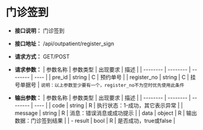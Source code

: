 # 门诊签到

- **接口说明：** 门诊签到
- **接口地址：** /api/outpatient/register_sign
- **请求方式：** GET/POST
- **请求参数：**
    | 参数名称 | 参数类型 | 出现要求 | 描述 |
    | -------- | -------- | -------- | ---- |
    | pre_id | string | C | 预约单号 |
    | register_no | string | C | 挂号单据号 |
    `说明：以上参数至少要有一个，register_no不为空时优先使用此条件`

- **输出参数：**
    | 参数名称 | 参数类型 | 出现要求 | 描述 |
    | -------- | -------- | -------- | ---- |
    | code | string | R | 执行状态：1-成功，其它表示异常 |
    | message | string | R | 消息：错误消息或成功提示 |
    | data | object | R | 输出数据：门诊签到结果 |
    | - result | bool | R | 是否成功，true或false |